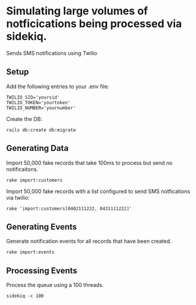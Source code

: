 # Simulating large volumes of notficications being processed via sidekiq.

Sends SMS notifications using Twilio

## Setup

Add the following entries to your .env file:

```
TWILIO_SID='yoursid'
TWILIO_TOKEN='yourtoken'
TWILIO_NUMBER='yournumber'

```

Create the DB:

`rails db:create db:migrate`

## Generating Data

Import 50,000 fake records that take 100ms to process but send no notificaitons.

`rake import:customers`

Import 50,000 fake records with a list configured to send SMS notfications via twilio:

`rake 'import:customers[0402111222, 0431111222]'`

## Generating Events

Generate notification events for all records that have been created.

`rake import:events`

## Processing Events

Process the queue using a 100 threads.

`sidekiq -c 100`
